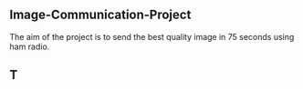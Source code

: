 ## Image-Communication-Project
The aim of the project is to send the best quality image in 75 seconds using ham radio.

## T
